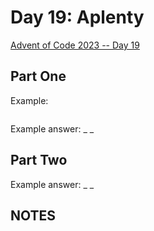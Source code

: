 # Day 19: Aplenty

[Advent of Code 2023 -- Day 19](https://adventofcode.com/2023/day/19)

## Part One

Example:

```

```

Example answer: _ _

## Part Two


Example answer: _ _

## NOTES
